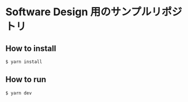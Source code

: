 # Software Design 用のサンプルリポジトリ

## How to install

```
$ yarn install
```

## How to run

```
$ yarn dev
```

